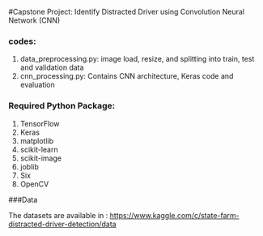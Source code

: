 
#Capstone Project: Identify Distracted Driver using Convolution Neural Network (CNN)

### codes:
1. data_preprocessing.py: image load, resize, and splitting into train, test and validation data
2. cnn_processing.py: Contains CNN architecture, Keras code and evaluation 

### Required Python Package:
1. TensorFlow
2. Keras
3. matplotlib
4. scikit-learn
5. scikit-image
6. joblib
7. Six
8. OpenCV

###Data 

The datasets are available in : https://www.kaggle.com/c/state-farm-distracted-driver-detection/data

